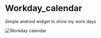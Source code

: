 # Workday_calendar
Simple android widget to show my work days

![Workday calendar](http://korpisoturit.com/pictures/git/workday_cal.png "Workday calendar")
